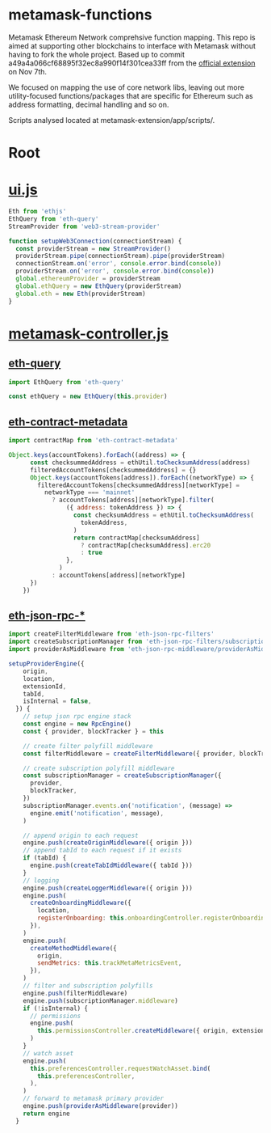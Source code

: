 # metamask-functions

Metamask Ethereum Network comprehsive function mapping. This repo is aimed at supporting other blockchains to interface with Metamask without having to fork the whole project. Based up to commit a49a4a066cf68895f32ec8a990f14f301cea33ff from the [official extension](https://github.com/MetaMask/metamask-extension/) on Nov 7th.

We focused on mapping the use of core network libs, leaving out more utility-focused functions/packages that are specific for Ethereum such as address formatting, decimal handling and so on.

Scripts analysed located at metamask-extension/app/scripts/.

# Root

# [ui.js](https://github.com/MetaMask/metamask-extension/blob/develop/app/scripts/ui.js#L141)
```javascript
Eth from 'ethjs'
EthQuery from 'eth-query'
StreamProvider from 'web3-stream-provider'
```
```javascript
function setupWeb3Connection(connectionStream) {
  const providerStream = new StreamProvider()
  providerStream.pipe(connectionStream).pipe(providerStream)
  connectionStream.on('error', console.error.bind(console))
  providerStream.on('error', console.error.bind(console))
  global.ethereumProvider = providerStream
  global.ethQuery = new EthQuery(providerStream)
  global.eth = new Eth(providerStream)
}
```

# [metamask-controller.js](https://github.com/MetaMask/metamask-extension/blob/9095ae3f47cf507a7166048db6000d514510099e/app/scripts/metamask-controller.js)
## [eth-query](https://github.com/MetaMask/metamask-extension/blob/9095ae3f47cf507a7166048db6000d514510099e/app/scripts/metamask-controller.js#L894)
```javascript
import EthQuery from 'eth-query'
```
```javascript
const ethQuery = new EthQuery(this.provider)
```

## [eth-contract-metadata](https://github.com/MetaMask/metamask-extension/blob/9095ae3f47cf507a7166048db6000d514510099e/app/scripts/metamask-controller.js#L984)
```javascript
import contractMap from 'eth-contract-metadata'
```
```javascript
Object.keys(accountTokens).forEach((address) => {
      const checksummedAddress = ethUtil.toChecksumAddress(address)
      filteredAccountTokens[checksummedAddress] = {}
      Object.keys(accountTokens[address]).forEach((networkType) => {
        filteredAccountTokens[checksummedAddress][networkType] =
          networkType === 'mainnet'
            ? accountTokens[address][networkType].filter(
                ({ address: tokenAddress }) => {
                  const checksumAddress = ethUtil.toChecksumAddress(
                    tokenAddress,
                  )
                  return contractMap[checksumAddress]
                    ? contractMap[checksumAddress].erc20
                    : true
                },
              )
            : accountTokens[address][networkType]
      })
    })
```

## [eth-json-rpc-*](https://github.com/MetaMask/metamask-extension/blob/9095ae3f47cf507a7166048db6000d514510099e/app/scripts/metamask-controller.js#L1924)
```javascript
import createFilterMiddleware from 'eth-json-rpc-filters'
import createSubscriptionManager from 'eth-json-rpc-filters/subscriptionManager'
import providerAsMiddleware from 'eth-json-rpc-middleware/providerAsMiddleware'
```
```javascript
setupProviderEngine({
    origin,
    location,
    extensionId,
    tabId,
    isInternal = false,
  }) {
    // setup json rpc engine stack
    const engine = new RpcEngine()
    const { provider, blockTracker } = this

    // create filter polyfill middleware
    const filterMiddleware = createFilterMiddleware({ provider, blockTracker })

    // create subscription polyfill middleware
    const subscriptionManager = createSubscriptionManager({
      provider,
      blockTracker,
    })
    subscriptionManager.events.on('notification', (message) =>
      engine.emit('notification', message),
    )

    // append origin to each request
    engine.push(createOriginMiddleware({ origin }))
    // append tabId to each request if it exists
    if (tabId) {
      engine.push(createTabIdMiddleware({ tabId }))
    }
    // logging
    engine.push(createLoggerMiddleware({ origin }))
    engine.push(
      createOnboardingMiddleware({
        location,
        registerOnboarding: this.onboardingController.registerOnboarding,
      }),
    )
    engine.push(
      createMethodMiddleware({
        origin,
        sendMetrics: this.trackMetaMetricsEvent,
      }),
    )
    // filter and subscription polyfills
    engine.push(filterMiddleware)
    engine.push(subscriptionManager.middleware)
    if (!isInternal) {
      // permissions
      engine.push(
        this.permissionsController.createMiddleware({ origin, extensionId }),
      )
    }
    // watch asset
    engine.push(
      this.preferencesController.requestWatchAsset.bind(
        this.preferencesController,
      ),
    )
    // forward to metamask primary provider
    engine.push(providerAsMiddleware(provider))
    return engine
  }
```